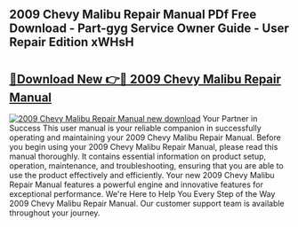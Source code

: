 ## 2009 Chevy Malibu Repair Manual PDf Free Download - Part-gyg Service Owner Guide - User Repair Edition xWHsH

# <h2><a href="http://bc15525.oget.top/?id=2009+Chevy+Malibu+Repair+Manual">🔗Download New 👉🔴 2009 Chevy Malibu Repair Manual</a></h2>

[![2009 Chevy Malibu Repair Manual new download](https://i.imgur.com/5g1atiW.png)](http://bc15525.oget.top/?id=2009+Chevy+Malibu+Repair+Manual)
Your Partner in Success This user manual is your reliable companion in successfully operating and maintaining your 2009 Chevy Malibu Repair Manual. Before you begin using your 2009 Chevy Malibu Repair Manual, please read this manual thoroughly. It contains essential information on product setup, operation, maintenance, and troubleshooting, ensuring that you are able to use the product effectively and efficiently. Your new 2009 Chevy Malibu Repair Manual features a powerful engine and innovative features for exceptional performance. We're Here to Help You Every Step of the Way 2009 Chevy Malibu Repair Manual. Our customer support team is available throughout your journey.
